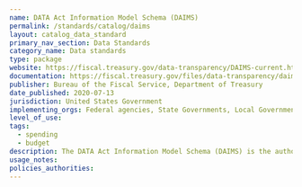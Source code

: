 ```yaml
---
name: DATA Act Information Model Schema (DAIMS)
permalink: /standards/catalog/daims
layout: catalog_data_standard
primary_nav_section: Data Standards
category_name: Data standards 
type: package
website: https://fiscal.treasury.gov/data-transparency/DAIMS-current.html
documentation: https://fiscal.treasury.gov/files/data-transparency/daims-documents-v2.0.zip
publisher: Bureau of the Fiscal Service, Department of Treasury
date_published: 2020-07-13
jurisdiction: United States Government
implementing_orgs: Federal agencies, State Governments, Local Governments
level_of_use:
tags:
  - spending
  - budget
description: The DATA Act Information Model Schema (DAIMS) is the authoritative source for the terms, definitions, formats, and structures for hundreds of distinct data elements that tell the story of how federal dollars are spent. DAIMS gives federal agencies guidance about what data to report to Treasury, where to get that data, and how to submit it.
usage_notes:
policies_authorities:
---
```



